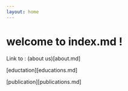 ```yaml
---
layout: home
---
```


# welcome to index.md !

Link to :
(about us)[about.md]

[eductation][educations.md]

[publication][publications.md]
